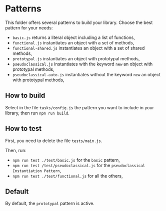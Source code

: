# Patterns

This folder offers several patterns to build your library. Choose the best pattern for your needs:

  * `basic.js` returns a literal object including a list of functions,
  * `functional.js` instantiates an object with a set of methods,
  * `functional-shared.js` instantiates an object with a set of shared methods,
  * `prototypal.js` instantiates an object with prototypal methods,
  * `pseudoclassical.js` instantiates with the keyword `new` an object with prototypal methods,
  * `pseudoclassical-auto.js` instantiates without the keyword `new` an object with prototypal methods,


## How to build

Select in the file `tasks/config.js` the pattern you want to include in your library, then run `npm run build`.


## How to test

First, you need to delete the file `tests/main.js`.

Then, run:

  * `npm run test ./test/basic.js` for the `basic` pattern,
  * `npm run test /test/pseudoclassical.js` for the `pseudoclassical Instantiation Pattern`,
  * `npm run test ./test/functional.js` for all the others,


## Default

By default, the `prototypal` pattern is active.
